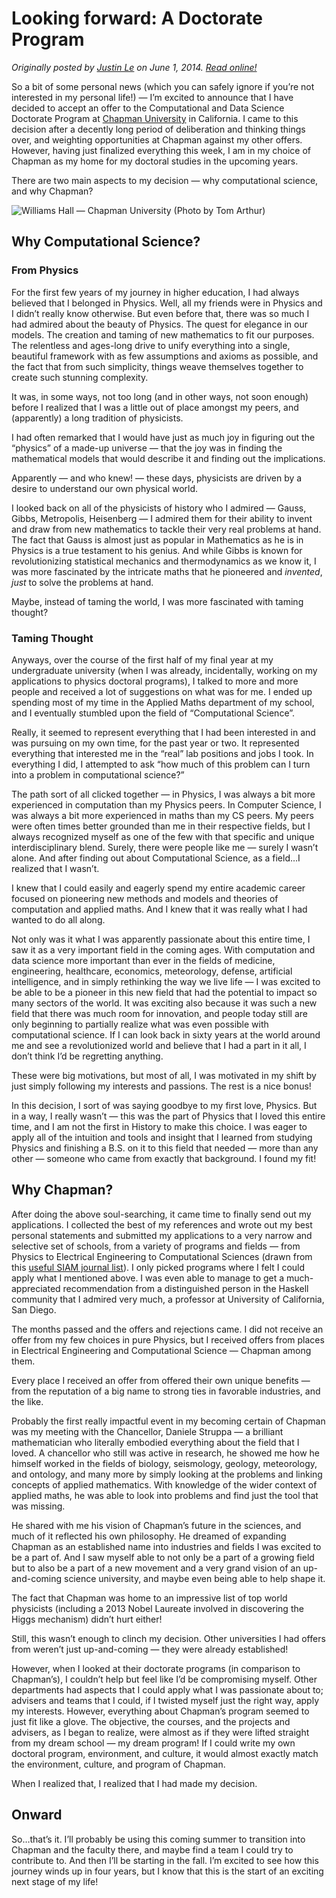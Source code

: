 Looking forward: A Doctorate Program
====================================

*Originally posted by [Justin Le](http://home.jle0.com:4111/) on June 1, 2014.  [Read online!](http://home.jle0.com:4111/entry/looking-forward-a-doctorate-program.html)*

So a bit of some personal news (which you can safely ignore if you’re not interested in my personal
life!) — I’m excited to announce that I have decided to accept an offer to the Computational and
Data Science Doctorate Program at [Chapman University](http://www.chapman.edu/) in California. I
came to this decision after a decently long period of deliberation and thinking things over, and
weighting opportunities at Chapman against my other offers. However, having just finalized
everything this week, I am in my choice of Chapman as my home for my doctoral studies in the
upcoming years.

There are two main aspects to my decision — why computational science, and why Chapman?

![Williams Hall — Chapman University (Photo by Tom
Arthur)](/img/entries/chapman/williams-hall.jpg "Williams Hall --- Chapman University (Photo by Tom Arthur)")

Why Computational Science?
--------------------------

### From Physics

For the first few years of my journey in higher education, I had always believed that I belonged in
Physics. Well, all my friends were in Physics and I didn’t really know otherwise. But even before
that, there was so much I had admired about the beauty of Physics. The quest for elegance in our
models. The creation and taming of new mathematics to fit our purposes. The relentless and ages-long
drive to unify everything into a single, beautiful framework with as few assumptions and axioms as
possible, and the fact that from such simplicity, things weave themselves together to create such
stunning complexity.

It was, in some ways, not too long (and in other ways, not soon enough) before I realized that I was
a little out of place amongst my peers, and (apparently) a long tradition of physicists.

I had often remarked that I would have just as much joy in figuring out the “physics” of a made-up
universe — that the joy was in finding the mathematical models that would describe it and finding
out the implications.

Apparently — and who knew! — these days, physicists are driven by a desire to understand our own
physical world.

I looked back on all of the physicists of history who I admired — Gauss, Gibbs, Metropolis,
Heisenberg — I admired them for their ability to invent and draw from new mathematics to tackle
their very real problems at hand. The fact that Gauss is almost just as popular in Mathematics as he
is in Physics is a true testament to his genius. And while Gibbs is known for revolutionizing
statistical mechanics and thermodynamics as we know it, I was more fascinated by the intricate maths
that he pioneered and *invented*, *just* to solve the problems at hand.

Maybe, instead of taming the world, I was more fascinated with taming thought?

### Taming Thought

Anyways, over the course of the first half of my final year at my undergraduate university (when I
was already, incidentally, working on my applications to physics doctoral programs), I talked to
more and more people and received a lot of suggestions on what was for me. I ended up spending most
of my time in the Applied Maths department of my school, and I eventually stumbled upon the field of
“Computational Science”.

Really, it seemed to represent everything that I had been interested in and was pursuing on my own
time, for the past year or two. It represented everything that interested me in the “real” lab
positions and jobs I took. In everything I did, I attempted to ask “how much of this problem can I
turn into a problem in computational science?”

The path sort of all clicked together — in Physics, I was always a bit more experienced in
computation than my Physics peers. In Computer Science, I was always a bit more experienced in maths
than my CS peers. My peers were often times better grounded than me in their respective fields, but
I always recognized myself as one of the few with that specific and unique interdisciplinary blend.
Surely, there were people like me — surely I wasn’t alone. And after finding out about Computational
Science, as a field…I realized that I wasn’t.

I knew that I could easily and eagerly spend my entire academic career focused on pioneering new
methods and models and theories of computation and applied maths. And I knew that it was really what
I had wanted to do all along.

Not only was it what I was apparently passionate about this entire time, I saw it as a very
important field in the coming ages. With computation and data science more important than ever in
the fields of medicine, engineering, healthcare, economics, meteorology, defense, artificial
intelligence, and in simply rethinking the way we live life — I was excited to be able to be a
pioneer in this new field that had the potential to impact so many sectors of the world. It was
exciting also because it was such a new field that there was much room for innovation, and people
today still are only beginning to partially realize what was even possible with computational
science. If I can look back in sixty years at the world around me and see a revolutionized world and
believe that I had a part in it all, I don’t think I’d be regretting anything.

These were big motivations, but most of all, I was motivated in my shift by just simply following my
interests and passions. The rest is a nice bonus!

In this decision, I sort of was saying goodbye to my first love, Physics. But in a way, I really
wasn’t — this was the part of Physics that I loved this entire time, and I am not the first in
History to make this choice. I was eager to apply all of the intuition and tools and insight that I
learned from studying Physics and finishing a B.S. on it to this field that needed — more than any
other — someone who came from exactly that background. I found my fit!

Why Chapman?
------------

After doing the above soul-searching, it came time to finally send out my applications. I collected
the best of my references and wrote out my best personal statements and submitted my applications to
a very narrow and selective set of schools, from a variety of programs and fields — from Physics to
Electrical Engineering to Computational Sciences (drawn from this [useful SIAM journal
list](http://www.siam.org/students/resources/cse_programs.php)). I only picked programs where I felt
I could apply what I mentioned above. I was even able to manage to get a much-appreciated
recommendation from a distinguished person in the Haskell community that I admired very much, a
professor at University of California, San Diego.

The months passed and the offers and rejections came. I did not receive an offer from my few choices
in pure Physics, but I received offers from places in Electrical Engineering and Computational
Science — Chapman among them.

Every place I received an offer from offered their own unique benefits — from the reputation of a
big name to strong ties in favorable industries, and the like.

Probably the first really impactful event in my becoming certain of Chapman was my meeting with the
Chancellor, Daniele Struppa — a brilliant mathematician who literally embodied everything about the
field that I loved. A chancellor who still was active in research, he showed me how he himself
worked in the fields of biology, seismology, geology, meteorology, and ontology, and many more by
simply looking at the problems and linking concepts of applied mathematics. With knowledge of the
wider context of applied maths, he was able to look into problems and find just the tool that was
missing.

He shared with me his vision of Chapman’s future in the sciences, and much of it reflected his own
philosophy. He dreamed of expanding Chapman as an established name into industries and fields I was
excited to be a part of. And I saw myself able to not only be a part of a growing field but to also
be a part of a new movement and a very grand vision of an up-and-coming science university, and
maybe even being able to help shape it.

The fact that Chapman was home to an impressive list of top world physicists (including a 2013 Nobel
Laureate involved in discovering the Higgs mechanism) didn’t hurt either!

Still, this wasn’t enough to clinch my decision. Other universities I had offers from weren’t just
up-and-coming — they were already established!

However, when I looked at their doctorate programs (in comparison to Chapman’s), I couldn’t help but
feel like I’d be compromising myself. Other departments had aspects that I could apply what I was
passionate about to; advisers and teams that I could, if I twisted myself just the right way, apply
my interests. However, everything about Chapman’s program seemed to just fit like a glove. The
objective, the courses, and the projects and advisers, as I began to realize, were almost as if they
were lifted straight from my dream school — my dream program! If I could write my own doctoral
program, environment, and culture, it would almost exactly match the environment, culture, and
program of Chapman.

When I realized that, I realized that I had made my decision.

Onward
------

So…that’s it. I’ll probably be using this coming summer to transition into Chapman and the faculty
there, and maybe find a team I could try to contribute to. And then I’ll be starting in the fall.
I’m excited to see how this journey winds up in four years, but I know that this is the start of an
exciting next stage of my life!
